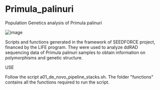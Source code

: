 # Primula_palinuri
Population Genetics analysis of Primula palinuri

![image](https://github.com/user-attachments/assets/c7701bd0-f5a4-4c08-aa49-4c4b83ef3d1e)







Scripts and functions generated in the framework of SEEDFORCE project, financed by the LIFE program. They were used to analyze ddRAD sequencing data of Primula palinuri samples to obtain information on polymorphisms and genetic structure. 


USE

Follow the script a01_de_novo_pipeline_stacks.sh. The folder "functions" contains all the functions required to run the script.
